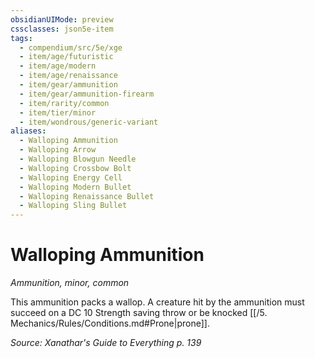 ```yaml
---
obsidianUIMode: preview
cssclasses: json5e-item
tags:
  - compendium/src/5e/xge
  - item/age/futuristic
  - item/age/modern
  - item/age/renaissance
  - item/gear/ammunition
  - item/gear/ammunition-firearm
  - item/rarity/common
  - item/tier/minor
  - item/wondrous/generic-variant
aliases:
  - Walloping Ammunition
  - Walloping Arrow
  - Walloping Blowgun Needle
  - Walloping Crossbow Bolt
  - Walloping Energy Cell
  - Walloping Modern Bullet
  - Walloping Renaissance Bullet
  - Walloping Sling Bullet
---
```

# Walloping Ammunition
*Ammunition, minor, common*  


 This ammunition packs a wallop. A creature hit by the ammunition must succeed on a DC 10 Strength saving throw or be knocked [[/5. Mechanics/Rules/Conditions.md#Prone\|prone]].

*Source: Xanathar's Guide to Everything p. 139*
